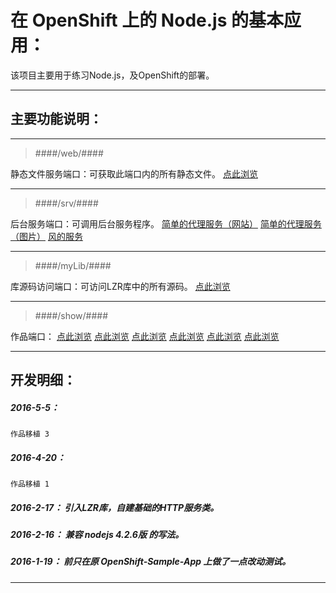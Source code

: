在 OpenShift 上的 Node.js 的基本应用：
===========

该项目主要用于练习Node.js，及OpenShift的部署。

*****

主要功能说明：
---------------------

*****

>####/web/####
>
静态文件服务端口：可获取此端口内的所有静态文件。 [点此浏览](http://www.jiangzi.cf/web/index.html)

*****

>####/srv/####
>
后台服务端口：可调用后台服务程序。 
[简单的代理服务（网站）](http://www.jiangzi.cf/srv/proxy?url=http://love.163.com)
[简单的代理服务（图片）](http://www.jiangzi.cf/srv/proxy?url=http://cache1.arcgisonline.cn/arcgis/rest/services/ChinaOnlineCommunity/MapServer/tile/4/7/13)
[风的服务](http://www.jiangzi.cf/srv/wind?rowNo=40&columnNo=30&lonmin=50.5&latmin=-4&lonmax=161.5&latmax=58&cTime=2015-07-07%2004)

*****

>####/myLib/####
>
库源码访问端口：可访问LZR库中的所有源码。 [点此浏览](http://www.jiangzi.cf/myLib/LZR/NodeJs.js)

*****

>####/show/####
>
作品端口：
[点此浏览](http://www.jiangzi.cf/show/CandS/V1/index.html)
[点此浏览](http://www.jiangzi.cf/show/OrbitS/V0/index.html)
[点此浏览](http://www.jiangzi.cf/show/RegS/V0/index.html)
[点此浏览](http://www.jiangzi.cf/show/RegS/V2/index.html)
[点此浏览](http://www.jiangzi.cf/show/ReleaseS/V0/index.html)
[点此浏览](http://www.jiangzi.cf/show/ReleaseS/V1/index.html)

*****

开发明细：
-------------------------------------------------------------------

##### 2016-5-5：
	作品移植 3

##### 2016-4-20：
	作品移植 1

##### 2016-2-17： 引入LZR库，自建基础的HTTP服务类。

##### 2016-2-16： 兼容 nodejs 4.2.6版 的写法。

##### 2016-1-19： 前只在原 OpenShift-Sample-App 上做了一点改动测试。

*****
